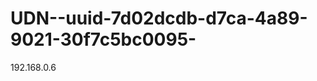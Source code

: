 UDN--uuid-7d02dcdb-d7ca-4a89-9021-30f7c5bc0095-
===============================================

192.168.0.6

